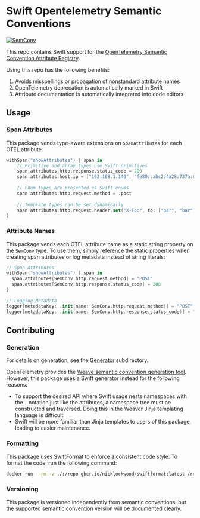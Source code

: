 # Swift Opentelemetry Semantic Conventions

[![SemConv][semconv-badge]][semconv-url]

This repo contains Swift support for the [OpenTelemetry Semantic Convention Attribute Registry](https://opentelemetry.io/docs/specs/semconv/attributes-registry/).

Using this repo has the following benefits:

1. Avoids misspellings or propagation of nonstandard attribute names
2. OpenTelemetry deprecation is automatically marked in Swift
3. Attribute documentation is automatically integrated into code editors

## Usage

### Span Attributes

This package vends type-aware extensions on `SpanAttributes` for each OTEL attribute:

```swift
withSpan("showAttributes") { span in
    // Primitive and array types use Swift primitives
    span.attributes.http.response.status_code = 200
    span.attributes.host.ip = ["192.168.1.140", "fe80::abc2:4a28:737a:609e"]
    
    // Enum types are presented as Swift enums
    span.attributes.http.request.method = .post
    
    // Template types can be set dynamically
    span.attributes.http.request.header.set("X-Foo", to: ["bar", "baz"])
}
```

### Attribute Names

This package vends each OTEL attribute name as a static string property on the `SemConv` type. To use them, simply reference the static properties when creating span attributes or log metadata instead of string literals:

```swift
// Span Attributes
withSpan("showAttributes") { span in
  span.attributes[SemConv.http.request.method] = "POST"
  span.attributes[SemConv.http.response.status_code] = 200
}

// Logging Metadata
logger[metadataKey: .init(name: SemConv.http.request.method)] = "POST"
logger[metadataKey: .init(name: SemConv.http.response.status_code)] = "200"
```

## Contributing

### Generation

For details on generation, see the [Generator](./Generator) subdirectory.

OpenTelemetry provides the [Weave semantic convention generation tool](https://github.com/open-telemetry/weaver/blob/main/crates/weaver_forge/README.md).
However, this package uses a Swift generator instead for the following reasons:

- To support the desired API where Swift usage nests namespaces with the `.` notation just like the attributes, a namespace tree must be constructed and traversed. Doing this in the Weaver Jinja templating language is difficult.
- Swift will be more familiar than Jinja templates to users of this package, leading to easier maintenance.

### Formatting

This package uses SwiftFormat to enforce a consistent code style. To format the code, run the following command:

```sh
docker run --rm -v ./:/repo ghcr.io/nicklockwood/swiftformat:latest /repo
```

### Versioning

This package is versioned independently from semantic conventions, but the supported semantic convention version will be documented clearly.

[semconv-badge]: https://img.shields.io/badge/semconv-1.28.0-blue.svg
[semconv-url]: https://github.com/open-telemetry/semantic-conventions.git

